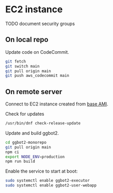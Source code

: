 # EC2 instance

TODO document security groups

## On local repo

Update code on CodeCommit.

```sh
git fetch
git switch main
git pull origin main
git push aws_codecommit main
```

## On remote server

Connect to EC2 instance created from [base AMI](./ec2-base-ami.md).

Check for updates

```sh
/usr/bin/dnf check-release-update
```

Update and build ggbot2.

```sh
cd ggbot2-monorepo
git pull origin main
npm ci
export NODE_ENV=production
npm run build
```

Enable the service to start at boot:

```sh
sudo systemctl enable ggbot2-executor
sudo systemctl enable ggbot2-user-webapp
```
